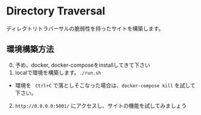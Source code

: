 # Directory Traversal

ディレクトリトラバーサルの脆弱性を持ったサイトを構築します。

## 環境構築方法

0. 予め、docker, docker-composeをinstallしてきて下さい
1. localで環境を構築します。`./run.sh`
  * 環境を ` Ctrl+C` で落としそこなった場合は、`docker-compose kill` を試して下さい。
2. `http://0.0.0.0:5001/` にアクセスし、サイトの機能を試してみましょう
